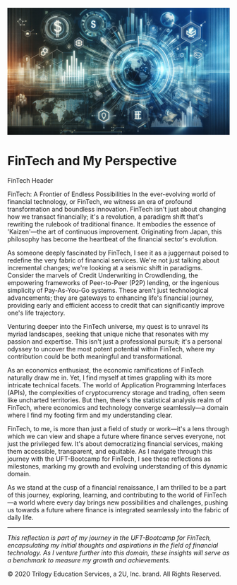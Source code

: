 ![FinTech Header](first_image.webp)

# FinTech and My Perspective


FinTech Header

FinTech: A Frontier of Endless Possibilities
In the ever-evolving world of financial technology, or FinTech, we witness an era of profound transformation and boundless innovation. FinTech isn't just about changing how we transact financially; it's a revolution, a paradigm shift that's rewriting the rulebook of traditional finance. It embodies the essence of 'Kaizen'—the art of continuous improvement. Originating from Japan, this philosophy has become the heartbeat of the financial sector's evolution.

As someone deeply fascinated by FinTech, I see it as a juggernaut poised to redefine the very fabric of financial services. We're not just talking about incremental changes; we're looking at a seismic shift in paradigms. Consider the marvels of Credit Underwriting in Crowdlending, the empowering frameworks of Peer-to-Peer (P2P) lending, or the ingenious simplicity of Pay-As-You-Go systems. These aren't just technological advancements; they are gateways to enhancing life's financial journey, providing early and efficient access to credit that can significantly improve one's life trajectory.

Venturing deeper into the FinTech universe, my quest is to unravel its myriad landscapes, seeking that unique niche that resonates with my passion and expertise. This isn't just a professional pursuit; it's a personal odyssey to uncover the most potent potential within FinTech, where my contribution could be both meaningful and transformational.

As an economics enthusiast, the economic ramifications of FinTech naturally draw me in. Yet, I find myself at times grappling with its more intricate technical facets. The world of Application Programming Interfaces (APIs), the complexities of cryptocurrency storage and trading, often seem like uncharted territories. But then, there's the statistical analysis realm of FinTech, where economics and technology converge seamlessly—a domain where I find my footing firm and my understanding clear.

FinTech, to me, is more than just a field of study or work—it's a lens through which we can view and shape a future where finance serves everyone, not just the privileged few. It's about democratizing financial services, making them accessible, transparent, and equitable. As I navigate through this journey with the UFT-Bootcamp for FinTech, I see these reflections as milestones, marking my growth and evolving understanding of this dynamic domain.

As we stand at the cusp of a financial renaissance, I am thrilled to be a part of this journey, exploring, learning, and contributing to the world of FinTech—a world where every day brings new possibilities and challenges, pushing us towards a future where finance is integrated seamlessly into the fabric of daily life.

---

*This reflection is part of my journey in the UFT-Bootcamp for FinTech, encapsulating my initial thoughts and aspirations in the field of financial technology. As I venture further into this domain, these insights will serve as a benchmark to measure my growth and achievements.*

© 2020 Trilogy Education Services, a 2U, Inc. brand. All Rights Reserved.
